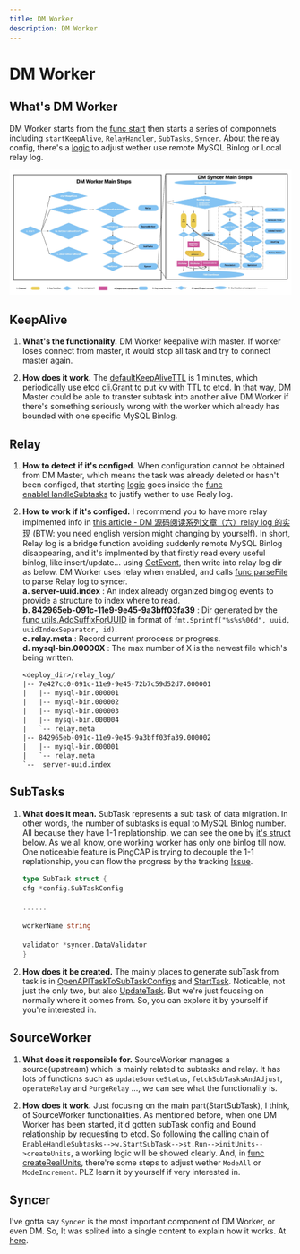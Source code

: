 ```yaml
---
title: DM Worker
description: DM Worker
---
```


# DM Worker

## What's DM Worker

DM Worker starts from the [func start](https://github.com/pingcap/tiflow/blob/c65e2b72198de10319008b31dcf13d51509ccfde/dm/worker/server.go#L106-L108) then starts a series of componnets including `startKeepAlive`, `RelayHandler`, `SubTasks`, `Syncer`. About the relay config, there's a [logic](https://github.com/pingcap/tiflow/blob/c65e2b72198de10319008b31dcf13d51509ccfde/dm/worker/server.go#L160-L164) to adjust wether use remote MySQL Binlog or Local relay log.

![DM_Worker_Components](../../../../../images/tidb/05TiDB-EcosystematicTools/5-4DM/03-DM_Worker_Components.jpeg)

## KeepAlive

1. **What's the functionality.** DM Worker keepalive with master. If worker loses connect from master, it would stop all task and try to connect master again.

2. **How does it work.** The [defaultKeepAliveTTL](https://github.com/pingcap/tiflow/blob/c65e2b72198de10319008b31dcf13d51509ccfde/dm/worker/join.go#L103) is 1 minutes, which periodically use [etcd cli.Grant](https://github.com/pingcap/tiflow/blob/c65e2b72198de10319008b31dcf13d51509ccfde/dm/pkg/ha/keepalive.go#L116) to put kv with TTL to etcd. In that way, DM Master could be able to transter subtask into another alive DM Worker if there's something seriously wrong with the worker which already has bounded with one specific MySQL Binlog.

## Relay

1. **How to detect if it's configed.** When configuration cannot be obtained from DM Master, which means the task was already deleted or hasn't been configed, that starting [logic](https://github.com/pingcap/tiflow/blob/c65e2b72198de10319008b31dcf13d51509ccfde/dm/worker/server.go#L183-L185) goes inside the [func enableHandleSubtasks](https://github.com/pingcap/tiflow/blob/c65e2b72198de10319008b31dcf13d51509ccfde/dm/worker/server.go#L686-L688) to justify wether to use Realy log.  

2. **How to work if it's configed.** I recommend you to have more relay implmented info in [this article - DM 源码阅读系列文章（六）relay log 的实现](https://cn.pingcap.com/blog/dm-source-code-reading-6) (BTW: you need english version might  changing by yourself). In short, Relay log is a bridge function avoiding suddenly remote MySQL Binlog disappearing, and it's implmented by that firstly read every useful binlog, like insert/update... using [GetEvent](https://github.com/pingcap/dm/blob/f6f0566424/relay/reader/reader.go#L128), then write into relay log dir as below. DM Worker uses relay when enabled, and calls [func parseFile](https://github.com/pingcap/dm/blob/f6f0566424/pkg/streamer/reader.go#L244) to parse Relay log to syncer.  
    **a. server-uuid.index** : An index already organized binglog events to provide a structure to index where to read.  
    **b. 842965eb-091c-11e9-9e45-9a3bff03fa39** : Dir generated by the [func utils.AddSuffixForUUID](https://github.com/pingcap/tiflow/blob/c65e2b72198de10319008b31dcf13d51509ccfde/dm/relay/meta.go#L279) in format of `fmt.Sprintf("%s%s%06d", uuid, uuidIndexSeparator, id)`.  
    **c. relay.meta** : Record current prorocess or progress.  
    **d. mysql-bin.00000X** : The max number of X is the newest file which's being written.  

    ```shell
    <deploy_dir>/relay_log/
    |-- 7e427cc0-091c-11e9-9e45-72b7c59d52d7.000001
    |   |-- mysql-bin.000001
    |   |-- mysql-bin.000002
    |   |-- mysql-bin.000003
    |   |-- mysql-bin.000004
    |   `-- relay.meta
    |-- 842965eb-091c-11e9-9e45-9a3bff03fa39.000002
    |   |-- mysql-bin.000001
    |   `-- relay.meta
    `--  server-uuid.index
    ```

## SubTasks

1. **What does it mean.** SubTask represents a sub task of data migration. In other words, the number of subtasks is equal to MySQL Binlog number. All because they have 1-1 replationship. we can see the one by [it's struct](https://github.com/pingcap/tiflow/blob/c65e2b72198de10319008b31dcf13d51509ccfde/dm/worker/subtask.go#L77) below. As we all know, one working worker has only one binlog till now.  One noticeable feature is PingCAP is trying to decouple the 1-1 replationship, you can flow the progress by the tracking [Issue](https://github.com/pingcap/tiflow/issues/4687).

    ```go
    type SubTask struct {
    cfg *config.SubTaskConfig

    ......

    workerName string

    validator *syncer.DataValidator
    }
    ```

2. **How does it be created.** The mainly places to generate subTask from task is in [OpenAPITaskToSubTaskConfigs](https://github.com/pingcap/tiflow/blob/c65e2b72198de10319008b31dcf13d51509ccfde/dm/master/openapi_controller.go#L386) and [StartTask](https://github.com/pingcap/tiflow/blob/c65e2b72198de10319008b31dcf13d51509ccfde/dm/master/server.go#L510). Noticable, not just the only two, but also [UpdateTask](https://github.com/pingcap/tiflow/blob/c65e2b72198de10319008b31dcf13d51509ccfde/dm/master/server.go#L725). But we're just foucsing on normally where it comes from. So, you can explore it by yourself if you're interested in.

## SourceWorker

1. **What does it responsible for.** SourceWorker manages a source(upstream) which is mainly related to subtasks and relay. It has lots of functions such as `updateSourceStatus`, `fetchSubTasksAndAdjust`, `operateRelay` and `PurgeRelay` ..., we can see what the functionality is.

2. **How does it work.** Just focusing on the main part(StartSubTask), I think, of SourceWorker functionalities. As mentioned before, when one DM Worker has been started, it'd gotten subTask config and Bound relationship by requesting to etcd. So following the calling chain of `EnableHandleSubtasks-->w.StartSubTask-->st.Run-->initUnits-->createUnits`, a working logic will be showed clearly. And, in [func createRealUnits](https://github.com/pingcap/tiflow/blob/c65e2b72198de10319008b31dcf13d51509ccfde/dm/worker/subtask.go#L52), there're some steps to adjust wether `ModeAll` or `ModeIncrement`. PLZ learn it by yourself if very interested in.

## Syncer

I've gotta say `Syncer` is the most important component of DM Worker, or even DM. So, It was splited into a single content to explain how it works. At [here](./05TiDB-DM%20syncer.md).
